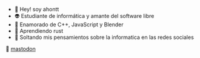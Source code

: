 - 👋 Hey! soy ahontt
- 👽 Estudiante de informática y amante del software libre
- 💫 Enamorado de C++, JavaScript y Blender
- 🧠 Aprendiendo rust
- 💭 Soltando mis pensamientos sobre la informatica en las redes sociales

🐘 [mastodon][mastodon]

[mastodon]: https://mastodon.social/@ahont

